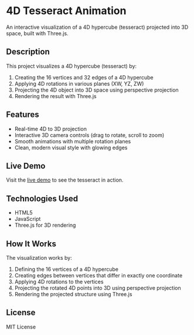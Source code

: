 # 4D Tesseract Animation

An interactive visualization of a 4D hypercube (tesseract) projected into 3D space, built with Three.js.

## Description

This project visualizes a 4D hypercube (tesseract) by:
1. Creating the 16 vertices and 32 edges of a 4D hypercube
2. Applying 4D rotations in various planes (XW, YZ, ZW)
3. Projecting the 4D object into 3D space using perspective projection
4. Rendering the result with Three.js

## Features

- Real-time 4D to 3D projection
- Interactive 3D camera controls (drag to rotate, scroll to zoom)
- Smooth animations with multiple rotation planes
- Clean, modern visual style with glowing edges

## Live Demo

Visit the [live demo](https://RorriMaesu.github.io/FourD/) to see the tesseract in action.

## Technologies Used

- HTML5
- JavaScript
- Three.js for 3D rendering

## How It Works

The visualization works by:
1. Defining the 16 vertices of a 4D hypercube
2. Creating edges between vertices that differ in exactly one coordinate
3. Applying 4D rotations to the vertices
4. Projecting the rotated 4D points into 3D using perspective projection
5. Rendering the projected structure using Three.js

## License

MIT License
